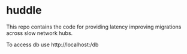 # huddle

This repo contains the code for providing latency improving migrations across slow network hubs.

To access db use http://localhost:<port>/db